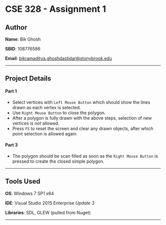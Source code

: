 # CSE 328 - Assignment 1

## Author

**Name**: Bik Ghosh

**SBID**: 108776586

**Email**: bikramaditya.ghoshdastidar@stonybrook.edu

---

## Project Details

#### Part 1

- Select vertices with `Left Mouse Button` which should show the lines drawn as each vertex is selected.
- Use `Right Mouse Button` to close the polygon.
- After a polygon is fully drawn with the above steps, selection of new vertices _is not_ allowed.
- Press `F5` to reset the screen and clear any drawn objects, after which point selection is allowed again.

#### Part 3

- The polygon should be scan filled as soon as the `Right Mouse Button` is pressed to create the closed simple polygon.

---

## Tools Used

**OS**: Windows 7 SP1 x64

**IDE**: Visual Studio 2015 Enterprise _Update 3_

**Libraries**: SDL, GLEW (pulled from Nuget)

---